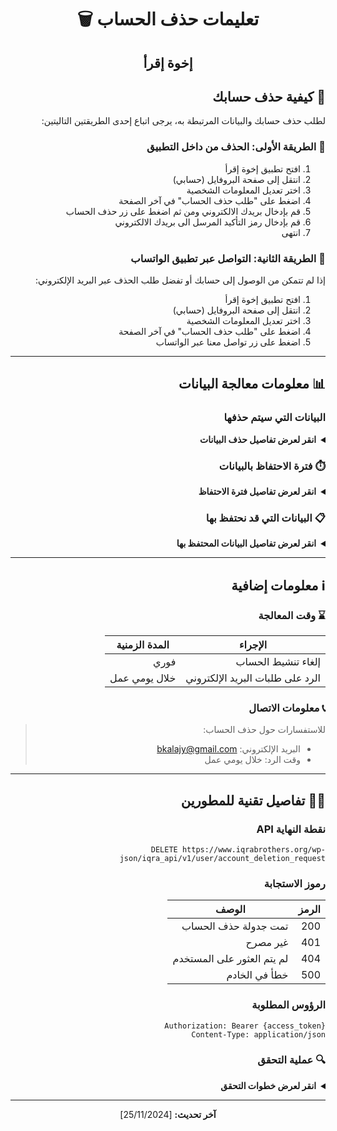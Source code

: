 <div align="center">

# 🗑️ تعليمات حذف الحساب
## إخوة إقرأ

</div>

<div align="right" dir="rtl">

## 📝 كيفية حذف حسابك

لطلب حذف حسابك والبيانات المرتبطة به، يرجى اتباع إحدى الطريقتين التاليتين:

### 🔸 الطريقة الأولى: الحذف من داخل التطبيق
1. افتح تطبيق إخوة إقرأ
2. انتقل إلى صفحة البروفايل (حسابي)
3. اختر تعديل المعلومات الشخصية
4. اضغط على "طلب حذف الحساب" في آخر الصفحة
5. قم بإدخال بريدك الالكتروني ومن ثم اضغط على زر حذف الحساب
6. قم بإدخال رمز التأكيد المرسل الى بريدك الالكتروني
7. انتهى

### 🔸 الطريقة الثانية: التواصل عبر تطبيق الواتساب
إذا لم تتمكن من الوصول إلى حسابك أو تفضل طلب الحذف عبر البريد الإلكتروني:

1. افتح تطبيق إخوة إقرأ
2. انتقل إلى صفحة البروفايل (حسابي)
3. اختر تعديل المعلومات الشخصية
4. اضغط على "طلب حذف الحساب" في آخر الصفحة
5. اضغط على زر تواصل معنا عبر الواتساب

---

## 📊 معلومات معالجة البيانات

### البيانات التي سيتم حذفها
<details>
<summary><strong>انقر لعرض تفاصيل حذف البيانات</strong></summary>

عند حذف الحساب، سيتم حذف البيانات التالية بشكل دائم:
- معلومات الملف الشخصي
- تفضيلات وإعدادات المستخدم
- سجل النشاطات


</details>

### ⏱️ فترة الاحتفاظ بالبيانات
<details>
<summary><strong>انقر لعرض تفاصيل فترة الاحتفاظ</strong></summary>

#### الإجراءات الفورية:
- إلغاء تنشيط الحساب
- إزالة من الأنظمة النشطة
  
#### جدول الحذف:
- البيانات الشخصية: حذف دائم خلال 30 يوماً

</details>

### 📋 البيانات التي قد نحتفظ بها
<details>
<summary><strong>انقر لعرض تفاصيل البيانات المحتفظ بها</strong></summary>
لا يتم الاحتفاظ بأي نوع من انواع البيانات بعد عملية الحذف

</details>

---

## ℹ️ معلومات إضافية

### ⌛ وقت المعالجة
| الإجراء | المدة الزمنية |
|--------|----------|
| إلغاء تنشيط الحساب | فوري |
| الرد على طلبات البريد الإلكتروني | خلال يومي عمل |

### 📞 معلومات الاتصال
> للاستفسارات حول حذف الحساب:
> - البريد الإلكتروني: bkalajy@gmail.com
> - وقت الرد: خلال يومي عمل


---

## 👨‍💻 تفاصيل تقنية للمطورين

### نقطة النهاية API
```http
DELETE https://www.iqrabrothers.org/wp-json/iqra_api/v1/user/account_deletion_request
```

### رموز الاستجابة
| الرمز | الوصف |
|------|-------------|
| 200 | تمت جدولة حذف الحساب |
| 401 | غير مصرح |
| 404 | لم يتم العثور على المستخدم |
| 500 | خطأ في الخادم |

### الرؤوس المطلوبة
```http
Authorization: Bearer {access_token}
Content-Type: application/json
```

### 🔍 عملية التحقق
<details>
<summary><strong>انقر لعرض خطوات التحقق</strong></summary>

1. التحقق من هوية المستخدم من خلال:
   - تأكيد البريد الإلكتروني
   - التحقق من كلمة المرور

2. إرسال بريد إلكتروني للتأكيد بعد طلب الحذف
3. إرسال بريد إلكتروني نهائي للتأكيد بعد اكتمال الحذف

</details>

---

<div align="center">

**آخر تحديث:** [25/11/2024]

</div>
</div>
